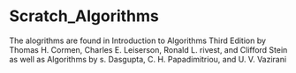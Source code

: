 # Scratch_Algorithms
The alogrithms are found in Introduction to Algorithms Third Edition by Thomas H. Cormen, Charles E. Leiserson, Ronald L. rivest, and Clifford Stein as well as Algorithms by s. Dasgupta, C. H. Papadimitriou, and U. V. Vazirani
